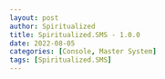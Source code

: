 ```yaml
---
layout: post
author: Spiritualized
title: Spiritualized.SMS - 1.0.0
date: 2022-08-05
categories: [Console, Master System]
tags: [Spiritualized.SMS]
---
```


